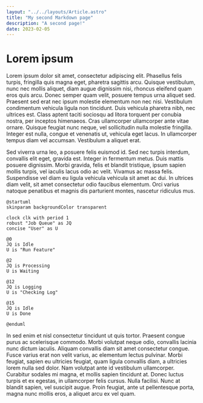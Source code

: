 ```yaml
---
layout: "../../layouts/Article.astro"
title: "My second Markdown page"
description: "A second page!"
date: 2023-02-05
---
```


# Lorem ipsum

Lorem ipsum dolor sit amet, consectetur adipiscing elit. Phasellus felis turpis, fringilla quis magna eget, pharetra sagittis arcu. Quisque vestibulum, nunc nec mollis aliquet, diam augue dignissim nisi, rhoncus eleifend quam eros quis arcu. Donec semper quam velit, posuere tempus urna aliquet sed. Praesent sed erat nec ipsum molestie elementum non nec nisi. Vestibulum condimentum vehicula ligula non tincidunt. Duis vehicula pharetra nibh, nec ultrices est. Class aptent taciti sociosqu ad litora torquent per conubia nostra, per inceptos himenaeos. Cras ullamcorper ullamcorper ante vitae ornare. Quisque feugiat nunc neque, vel sollicitudin nulla molestie fringilla. Integer est nulla, congue et venenatis ut, vehicula eget lacus. In ullamcorper tempus diam vel accumsan. Vestibulum a aliquet erat.

Sed viverra urna leo, a posuere felis euismod id. Sed nec turpis interdum, convallis elit eget, gravida est. Integer in fermentum metus. Duis mattis posuere dignissim. Morbi gravida, felis et blandit tristique, ipsum sapien mollis turpis, vel iaculis lacus odio ac velit. Vivamus ac massa felis. Suspendisse vel diam eu ligula vehicula vehicula sit amet ac dui. In ultrices diam velit, sit amet consectetur odio faucibus elementum. Orci varius natoque penatibus et magnis dis parturient montes, nascetur ridiculus mus.

```plantuml
@startuml
skinparam backgroundColor transparent

clock clk with period 1
robust "Job Queue" as JQ
concise "User" as U

@0
JQ is Idle
U is "Run Feature"

@2
JQ is Processing
U is Waiting

@12
JQ is Logging
U is "Checking Log"

@15
JQ is Idle
U is Done

@enduml
```

In sed enim et nisl consectetur tincidunt ut quis tortor. Praesent congue purus ac scelerisque commodo. Morbi volutpat neque odio, convallis lacinia nunc dictum iaculis. Aliquam convallis diam sit amet consectetur congue. Fusce varius erat non velit varius, ac elementum lectus pulvinar. Morbi feugiat, sapien eu ultricies feugiat, quam ligula convallis diam, a ultricies lorem nulla sed dolor. Nam volutpat ante id vestibulum ullamcorper. Curabitur sodales mi magna, et mollis sapien tincidunt at. Donec luctus turpis et ex egestas, in ullamcorper felis cursus. Nulla facilisi. Nunc at blandit sapien, vel suscipit augue. Proin feugiat, ante ut pellentesque porta, magna nunc mollis eros, a aliquet arcu ex vel quam.
